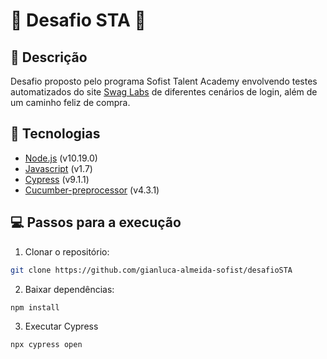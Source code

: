 # :small_blue_diamond: Desafio STA :small_blue_diamond:

## :blue_book: Descrição
Desafio proposto pelo programa Sofist Talent Academy envolvendo testes automatizados do site <a href="https://www.saucedemo.com/" target="_blank">Swag Labs</a> de diferentes cenários de login, além de um caminho feliz de compra.

## :wrench: Tecnologias
- <a href="https://nodejs.org/en/">Node.js</a> (v10.19.0)
- <a href="https://www.javascript.com/">Javascript</a> (v1.7)
- <a href="https://www.cypress.io/">Cypress</a> (v9.1.1)
- <a href="https://github.com/TheBrainFamily/cypress-cucumber-preprocessor">Cucumber-preprocessor</a> (v4.3.1)

## :computer: Passos para a execução
1. Clonar o repositório:
```bash
git clone https://github.com/gianluca-almeida-sofist/desafioSTA
```
2. Baixar dependências:
```bash
npm install
```
3. Executar Cypress
```bash
npx cypress open
```
